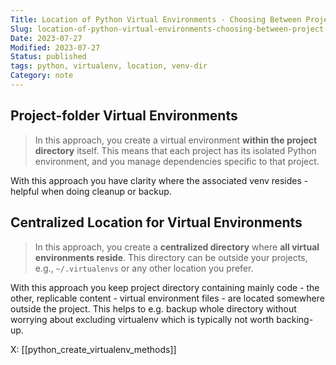 ```yaml
---
Title: Location of Python Virtual Environments - Choosing Between Project-Folder and Centralized Folder
Slug: location-of-python-virtual-environments-choosing-between-project-folder-and-central-folder
Date: 2023-07-27
Modified: 2023-07-27
Status: published
tags: python, virtualenv, location, venv-dir
Category: note
---
```


## Project-folder Virtual Environments
> In this approach, you create a virtual environment **within the project directory** itself. This means that each project has its isolated Python environment, and you manage dependencies specific to that project. 

With this approach you have clarity where the associated venv resides - helpful when doing cleanup or backup.

## Centralized Location for Virtual Environments
> In this approach, you create a **centralized directory** where **all virtual environments reside**. This directory can be outside your projects, e.g., `~/.virtualenvs` or any other location you prefer.

With this approach you keep project directory containing mainly code - the other, replicable content - virtual environment files - are located somewhere outside the project. This helps to e.g. backup whole directory without worrying about excluding virtualenv which is typically not worth backing-up.

X: [[python_create_virtualenv_methods]]